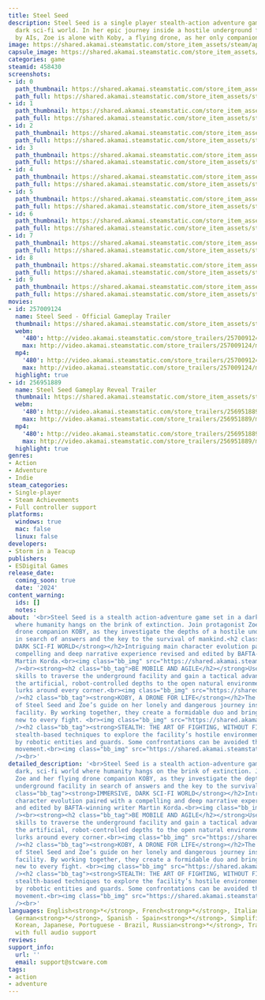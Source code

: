 ```yaml
---
title: Steel Seed
description: Steel Seed is a single player stealth-action adventure game set in a
  dark sci-fi world. In her epic journey inside a hostile underground facility run
  by AIs, Zoe is alone with Koby, a flying drone, as her only companion.
image: https://shared.akamai.steamstatic.com/store_item_assets/steam/apps/458430/header.jpg?t=1732099408
capsule_image: https://shared.akamai.steamstatic.com/store_item_assets/steam/apps/458430/c53ea773b241f208ac0c851270e57e9c3ccef233/capsule_231x87.jpg?t=1732099408
categories: game
steamid: 458430
screenshots:
- id: 0
  path_thumbnail: https://shared.akamai.steamstatic.com/store_item_assets/steam/apps/458430/ss_595f4c56449dd1a5467a18c26d03467f017139d7.600x338.jpg?t=1732099408
  path_full: https://shared.akamai.steamstatic.com/store_item_assets/steam/apps/458430/ss_595f4c56449dd1a5467a18c26d03467f017139d7.1920x1080.jpg?t=1732099408
- id: 1
  path_thumbnail: https://shared.akamai.steamstatic.com/store_item_assets/steam/apps/458430/ss_16aad892290c011c48e46f3cb1de7d76d647e643.600x338.jpg?t=1732099408
  path_full: https://shared.akamai.steamstatic.com/store_item_assets/steam/apps/458430/ss_16aad892290c011c48e46f3cb1de7d76d647e643.1920x1080.jpg?t=1732099408
- id: 2
  path_thumbnail: https://shared.akamai.steamstatic.com/store_item_assets/steam/apps/458430/ss_676b44035fd311329299227d84c0e39609552c1e.600x338.jpg?t=1732099408
  path_full: https://shared.akamai.steamstatic.com/store_item_assets/steam/apps/458430/ss_676b44035fd311329299227d84c0e39609552c1e.1920x1080.jpg?t=1732099408
- id: 3
  path_thumbnail: https://shared.akamai.steamstatic.com/store_item_assets/steam/apps/458430/ss_701f616ee1cc774528a10e1f1befe2b0e54f31bf.600x338.jpg?t=1732099408
  path_full: https://shared.akamai.steamstatic.com/store_item_assets/steam/apps/458430/ss_701f616ee1cc774528a10e1f1befe2b0e54f31bf.1920x1080.jpg?t=1732099408
- id: 4
  path_thumbnail: https://shared.akamai.steamstatic.com/store_item_assets/steam/apps/458430/ss_e20a7d59c13e9b4f4a09c5dc3557d5a0872359a0.600x338.jpg?t=1732099408
  path_full: https://shared.akamai.steamstatic.com/store_item_assets/steam/apps/458430/ss_e20a7d59c13e9b4f4a09c5dc3557d5a0872359a0.1920x1080.jpg?t=1732099408
- id: 5
  path_thumbnail: https://shared.akamai.steamstatic.com/store_item_assets/steam/apps/458430/ss_304ae0691379847205abf368538ebbd8a8a6854a.600x338.jpg?t=1732099408
  path_full: https://shared.akamai.steamstatic.com/store_item_assets/steam/apps/458430/ss_304ae0691379847205abf368538ebbd8a8a6854a.1920x1080.jpg?t=1732099408
- id: 6
  path_thumbnail: https://shared.akamai.steamstatic.com/store_item_assets/steam/apps/458430/ss_2027b9cceb8df9836b848ad071e03a02289d5248.600x338.jpg?t=1732099408
  path_full: https://shared.akamai.steamstatic.com/store_item_assets/steam/apps/458430/ss_2027b9cceb8df9836b848ad071e03a02289d5248.1920x1080.jpg?t=1732099408
- id: 7
  path_thumbnail: https://shared.akamai.steamstatic.com/store_item_assets/steam/apps/458430/ss_e9c895bbaafb182bab63296d0a6d8962e3b4a942.600x338.jpg?t=1732099408
  path_full: https://shared.akamai.steamstatic.com/store_item_assets/steam/apps/458430/ss_e9c895bbaafb182bab63296d0a6d8962e3b4a942.1920x1080.jpg?t=1732099408
- id: 8
  path_thumbnail: https://shared.akamai.steamstatic.com/store_item_assets/steam/apps/458430/ss_6ccc799e5867661510aed5e885adb997de657cc0.600x338.jpg?t=1732099408
  path_full: https://shared.akamai.steamstatic.com/store_item_assets/steam/apps/458430/ss_6ccc799e5867661510aed5e885adb997de657cc0.1920x1080.jpg?t=1732099408
- id: 9
  path_thumbnail: https://shared.akamai.steamstatic.com/store_item_assets/steam/apps/458430/ss_48c3406146def444f32fe4e13999c132449ad1d8.600x338.jpg?t=1732099408
  path_full: https://shared.akamai.steamstatic.com/store_item_assets/steam/apps/458430/ss_48c3406146def444f32fe4e13999c132449ad1d8.1920x1080.jpg?t=1732099408
movies:
- id: 257009124
  name: Steel Seed - Official Gameplay Trailer
  thumbnail: https://shared.akamai.steamstatic.com/store_item_assets/steam/apps/257009124/movie.293x165.jpg?t=1710917572
  webm:
    '480': http://video.akamai.steamstatic.com/store_trailers/257009124/movie480_vp9.webm?t=1710917572
    max: http://video.akamai.steamstatic.com/store_trailers/257009124/movie_max_vp9.webm?t=1710917572
  mp4:
    '480': http://video.akamai.steamstatic.com/store_trailers/257009124/movie480.mp4?t=1710917572
    max: http://video.akamai.steamstatic.com/store_trailers/257009124/movie_max.mp4?t=1710917572
  highlight: true
- id: 256951889
  name: Steel Seed Gameplay Reveal Trailer
  thumbnail: https://shared.akamai.steamstatic.com/store_item_assets/steam/apps/256951889/movie.293x165.jpg?t=1686483088
  webm:
    '480': http://video.akamai.steamstatic.com/store_trailers/256951889/movie480_vp9.webm?t=1686483088
    max: http://video.akamai.steamstatic.com/store_trailers/256951889/movie_max_vp9.webm?t=1686483088
  mp4:
    '480': http://video.akamai.steamstatic.com/store_trailers/256951889/movie480.mp4?t=1686483088
    max: http://video.akamai.steamstatic.com/store_trailers/256951889/movie_max.mp4?t=1686483088
  highlight: true
genres:
- Action
- Adventure
- Indie
steam_categories:
- Single-player
- Steam Achievements
- Full controller support
platforms:
  windows: true
  mac: false
  linux: false
developers:
- Storm in a Teacup
publishers:
- ESDigital Games
release_date:
  coming_soon: true
  date: '2024'
content_warning:
  ids: []
  notes:
about: '<br>Steel Seed is a stealth action-adventure game set in a dark, sci-fi world
  where humanity hangs on the brink of extinction. Join protagonist Zoe and her flying
  drone companion KOBY, as they investigate the depths of a hostile underground facility
  in search of answers and the key to the survival of mankind.<h2 class="bb_tag"><strong>IMMERSIVE,
  DARK SCI-FI WORLD</strong></h2>Intriguing main character evolution paired with a
  compelling and deep narrative experience revised and edited by BAFTA-winning writer
  Martin Korda.<br><img class="bb_img" src="https://shared.akamai.steamstatic.com/store_item_assets/steam/apps/458430/extras/1_Overview.gif?t=1732099408"
  /><br><strong><h2 class="bb_tag">BE MOBILE AND AGILE</h2></strong>Use Zoe’s parkour
  skills to traverse the underground facility and gain a tactical advantage. From
  the artificial, robot-controlled depths to the open natural environment, danger
  lurks around every corner.<br><img class="bb_img" src="https://shared.akamai.steamstatic.com/store_item_assets/steam/apps/458430/extras/4_TRAVERSE.gif?t=1732099408"
  /><h2 class="bb_tag"><strong>KOBY, A DRONE FOR LIFE</strong></h2>The master key
  of Steel Seed and Zoe’s guide on her lonely and dangerous journey inside the underground
  facility. By working together, they create a formidable duo and bring something
  new to every fight. <br><img class="bb_img" src="https://shared.akamai.steamstatic.com/store_item_assets/steam/apps/458430/extras/3_COBY.gif?t=1732099408"
  /><h2 class="bb_tag"><strong>STEALTH: THE ART OF FIGHTING, WITHOUT FIGHTING</strong></h2>Use
  stealth-based techniques to explore the facility’s hostile environment undetected
  by robotic entities and guards. Some confrontations can be avoided through efficient
  movement.<br><img class="bb_img" src="https://shared.akamai.steamstatic.com/store_item_assets/steam/apps/458430/extras/2_Stealth.gif?t=1732099408"
  /><br>'
detailed_description: '<br>Steel Seed is a stealth action-adventure game set in a
  dark, sci-fi world where humanity hangs on the brink of extinction. Join protagonist
  Zoe and her flying drone companion KOBY, as they investigate the depths of a hostile
  underground facility in search of answers and the key to the survival of mankind.<h2
  class="bb_tag"><strong>IMMERSIVE, DARK SCI-FI WORLD</strong></h2>Intriguing main
  character evolution paired with a compelling and deep narrative experience revised
  and edited by BAFTA-winning writer Martin Korda.<br><img class="bb_img" src="https://shared.akamai.steamstatic.com/store_item_assets/steam/apps/458430/extras/1_Overview.gif?t=1732099408"
  /><br><strong><h2 class="bb_tag">BE MOBILE AND AGILE</h2></strong>Use Zoe’s parkour
  skills to traverse the underground facility and gain a tactical advantage. From
  the artificial, robot-controlled depths to the open natural environment, danger
  lurks around every corner.<br><img class="bb_img" src="https://shared.akamai.steamstatic.com/store_item_assets/steam/apps/458430/extras/4_TRAVERSE.gif?t=1732099408"
  /><h2 class="bb_tag"><strong>KOBY, A DRONE FOR LIFE</strong></h2>The master key
  of Steel Seed and Zoe’s guide on her lonely and dangerous journey inside the underground
  facility. By working together, they create a formidable duo and bring something
  new to every fight. <br><img class="bb_img" src="https://shared.akamai.steamstatic.com/store_item_assets/steam/apps/458430/extras/3_COBY.gif?t=1732099408"
  /><h2 class="bb_tag"><strong>STEALTH: THE ART OF FIGHTING, WITHOUT FIGHTING</strong></h2>Use
  stealth-based techniques to explore the facility’s hostile environment undetected
  by robotic entities and guards. Some confrontations can be avoided through efficient
  movement.<br><img class="bb_img" src="https://shared.akamai.steamstatic.com/store_item_assets/steam/apps/458430/extras/2_Stealth.gif?t=1732099408"
  /><br>'
languages: English<strong>*</strong>, French<strong>*</strong>, Italian<strong>*</strong>,
  German<strong>*</strong>, Spanish - Spain<strong>*</strong>, Simplified Chinese,
  Korean, Japanese, Portuguese - Brazil, Russian<strong>*</strong>, Traditional Chinese<br><strong>*</strong>languages
  with full audio support
reviews:
support_info:
  url: ''
  email: support@stcware.com
tags:
- action
- adventure
---
```


